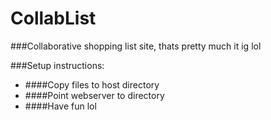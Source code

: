 # CollabList

###Collaborative shopping list site, thats pretty much it ig lol


###Setup instructions:
- ####Copy files to host directory
- ####Point webserver to directory
- ####Have fun lol
